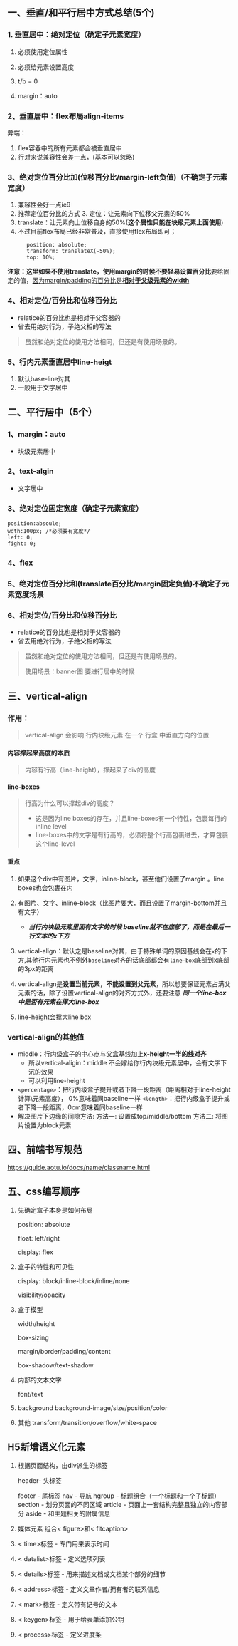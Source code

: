 ## 一、垂直/和平行居中方式总结(5个)

### 1. 垂直居中：绝对定位（确定子元素宽度）

1. 必须使用定位属性

2. 必须给元素设置高度

3. t/b = 0

4. margin：auto

### 2、垂直居中：flex布局align-items

弊端：

1. flex容器中的所有元素都会被垂直居中
2. 行对来说兼容性会差一点，(基本可以忽略)

### 3、绝对定位百分比加(位移百分比/margin-left负值)（不确定子元素宽度）

1. 兼容性会好一点ie9 
2. 推荐定位百分比的方式
   3. 定位：让元素向下位移父元素的50%
4. translate：让元素向上位移自身的50%(**这个属性只能在块级元素上面使用**)
4. 不过目前flex布局已经非常普及，直接使用flex布局即可；

~~~less
 	  position: absolute;
      transform: translateX(-50%);
      top: 10%;
~~~

**注意：**这里如果不使用translate，使用margin的时候**不要轻易设置百分比**要给固定的值，<u>因为margin/padding的百分比是**相对于父级元素的width**</u>

### 4、相对定位/百分比和位移百分比

- relatice的百分比也是相对于父容器的
- 省去用绝对行为，子绝父相的写法

> 虽然和绝对定位的使用方法相同，但还是有使用场景的。

### 5、行内元素垂直居中line-heigt

1. 默认base-line对其
2. 一般用于文字居中

## 二、平行居中（5个）

### 1、margin：auto

- 块级元素居中

### 2、text-algin

- 文字居中

### 3、绝对定位固定宽度（确定子元素宽度）

~~~less
position:absoule;
wdth:100px; /*必须要有宽度*/
left: 0;
fight: 0;
~~~

### 4、flex

### 5、绝对定位百分比和(translate百分比/margin固定负值)不确定子元素宽度场景

### 6、相对定位/百分比和位移百分比

- relatice的百分比也是相对于父容器的
- 省去用绝对行为，子绝父相的写法

> 虽然和绝对定位的使用方法相同，但还是有使用场景的。
>
> 使用场景：banner图 要进行居中的时候

## 三、vertical-align

### 作用：

> vertical-align 会影响 行内块级元素 在一个 行盒 中垂直方向的位置

#### 内容撑起来高度的本质

> 内容有行高（line-height），撑起来了div的高度

#### line-boxes

> 行高为什么可以撑起div的高度？
>
> - 这是因为line boxes的存在，并且line-boxes有一个特性，包裹每行的inline level
> - line-boxes中的文字是有行高的，必须将整个行高包裹进去，才算包裹这个line-level



#### 重点

1. 如果这个div中有图片，文字，inline-block，甚至他们设置了margin 。line boxes也会包裹在内
2. 有图片、文字、inline-block（比图片要大，而且设置了margin-bottom并且有文字）
   - ***当行内块级元素里面有文字的时候 baseline就不在底部了，而是在最后一行文本的x下方***	

3. vertical-align：默认之是baseline对其，由于特殊单词的原因基线会在`x`的下方,其他行内元素也不例外`baseline`对齐的话底部都会有`line-box`底部到x底部的3px的距离
4. vertical-align是**设置当前元素，不能设置到父元素**，所以想要保证元素占满父元素的话，除了设置vertical-align的对齐方式外，还要注意 ***同一个line-box中是否有元素在撑大line-box***
5. line-height会撑大line box



### vertical-align的其他值

- middle：行内级盒子的中心点与父盒基线加上**x-height一半的线对齐**
  - 所以vertical-aligin：middle 不会嫁给你行内块级元素居中，会有文字下沉的效果
  - 可以利用line-height
-  `<percentage>`：把行内级盒子提升或者下降一段距离（距离相对于line-height计算\元素高度）， 0%意味着同baseline一样
   `<length>`：把行内级盒子提升或者下降一段距离，0cm意味着同baseline一样
- 解决图片下边缘的间隙方法:
  方法一: 设置成top/middle/bottom
  方法二: 将图片设置为block元素



## 四、前端书写规范

https://guide.aotu.io/docs/name/classname.html

## 五、css编写顺序

1. 先确定盒子本身是如何布局

   position: absolute

   float: left/right

   display: flex

2. 盒子的特性和可见性

   display: block/inline-block/inline/none

   visibility/opacity

3. 盒子模型

   width/height

   box-sizing

   margin/border/padding/content

   box-shadow/text-shadow

4. 内部的文本文字

   font/text

5. background
   background-image/size/position/color

6. 其他
   transform/transition/overflow/white-space

## H5新增语义化元素

1. 根据页面结构，由div派生的标签

   header- 头标签

   footer - 尾标签
   nav - 导航
   hgroup - 标题组合（一个标题和一个子标题）
   section - 划分页面的不同区域
   article - 页面上一套结构完整且独立的内容部分
   aside - 和主题相关的附属信息

2. 媒体元素 组合< figure>和< fitcaption>

3. < time>标签 - 专门用来表示时间

4. < datalist>标签 - 定义选项列表

5. < details>标签 - 用来描述文档或文档某个部分的细节

6. < address>标签 - 定义文章作者/拥有者的联系信息

7. < mark>标签 - 定义带有记号的文本

8. < keygen>标签 - 用于给表单添加公钥

9. < process>标签 - 定义进度条









